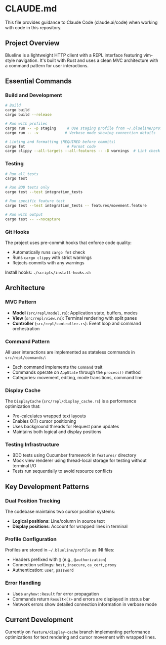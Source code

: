 # CLAUDE.md

This file provides guidance to Claude Code (claude.ai/code) when working with code in this repository.

## Project Overview

Blueline is a lightweight HTTP client with a REPL interface featuring vim-style navigation. It's built with Rust and uses a clean MVC architecture with a command pattern for user interactions.

## Essential Commands

### Build and Development
```bash
# Build
cargo build
cargo build --release

# Run with profiles
cargo run -- -p staging     # Use staging profile from ~/.blueline/profile
cargo run -- -v            # Verbose mode showing connection details

# Linting and formatting (REQUIRED before commits)
cargo fmt                   # Format code
cargo clippy --all-targets --all-features -- -D warnings  # Lint check
```

### Testing
```bash
# Run all tests
cargo test

# Run BDD tests only
cargo test --test integration_tests

# Run specific feature test
cargo test --test integration_tests -- features/movement.feature

# Run with output
cargo test -- --nocapture
```

### Git Hooks
The project uses pre-commit hooks that enforce code quality:
- Automatically runs `cargo fmt` check
- Runs `cargo clippy` with strict warnings
- Rejects commits with any warnings

Install hooks: `./scripts/install-hooks.sh`

## Architecture

### MVC Pattern
- **Model** (`src/repl/model.rs`): Application state, buffers, modes
- **View** (`src/repl/view.rs`): Terminal rendering with split panes
- **Controller** (`src/repl/controller.rs`): Event loop and command orchestration

### Command Pattern
All user interactions are implemented as stateless commands in `src/repl/commands/`:
- Each command implements the `Command` trait
- Commands operate on `AppState` through the `process()` method
- Categories: movement, editing, mode transitions, command line

### Display Cache
The `DisplayCache` (`src/repl/display_cache.rs`) is a performance optimization that:
- Pre-calculates wrapped text layouts
- Enables O(1) cursor positioning
- Uses background threads for Request pane updates
- Maintains both logical and display positions

### Testing Infrastructure
- BDD tests using Cucumber framework in `features/` directory
- Mock view renderer using thread-local storage for testing without terminal I/O
- Tests run sequentially to avoid resource conflicts

## Key Development Patterns

### Dual Position Tracking
The codebase maintains two cursor position systems:
- **Logical positions**: Line/column in source text
- **Display positions**: Account for wrapped lines in terminal

### Profile Configuration
Profiles are stored in `~/.blueline/profile` as INI files:
- Headers prefixed with `@` (e.g., `@authorization`)
- Connection settings: `host`, `insecure`, `ca_cert`, `proxy`
- Authentication: `user`, `password`

### Error Handling
- Uses `anyhow::Result` for error propagation
- Commands return `Result<()>` and errors are displayed in status bar
- Network errors show detailed connection information in verbose mode

## Current Development

Currently on `feature/display-cache` branch implementing performance optimizations for text rendering and cursor movement with wrapped lines.